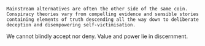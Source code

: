 	Mainstream alternatives are often the other side of the same coin. Conspiracy theories vary from compelling evidence and sensible stories containing elements of truth descending all the way down to deliberate deception and disempowering self-victimisation.
We cannot blindly accept nor deny. Value and power lie in discernment.